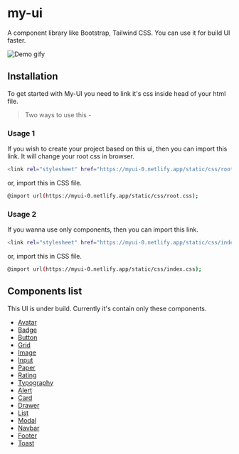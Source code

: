 # my-ui

A component library like Bootstrap, Tailwind CSS. You can use it for build UI faster.

![Demo gify](./static/images/gif/gify.gif)

## Installation

To get started with My-UI you need to link it's css inside head of your html file.

> Two ways to use this -

### Usage 1

If you wish to create your project based on this ui, then you can import this link. It will change your root css in browser.

```sh
<link rel="stylesheet" href="https://myui-0.netlify.app/static/css/root.css">
```

or, import this in CSS file.

```sh
@import url(https://myui-0.netlify.app/static/css/root.css);
```

### Usage 2

If you wanna use only components, then you can import this link.

```sh
<link rel="stylesheet" href="https://myui-0.netlify.app/static/css/index.css">
```

or, import this in CSS file.

```sh
@import url(https://myui-0.netlify.app/static/css/index.css);
```

## Components list

This UI is under build. Currently it's contain only these components.

- [Avatar](https://myui-0.netlify.app/docs/avatar/)
- [Badge](https://myui-0.netlify.app/docs/badge/)
- [Button](https://myui-0.netlify.app/docs/button/)
- [Grid](https://myui-0.netlify.app/docs/grid/)
- [Image](https://myui-0.netlify.app/docs/image/)
- [Input](https://myui-0.netlify.app/docs/input/)
- [Paper](https://myui-0.netlify.app/docs/paper/)
- [Rating](https://myui-0.netlify.app/docs/rating/)
- [Typography](https://myui-0.netlify.app/docs/typography/)
- [Alert](https://myui-0.netlify.app/docs/alert/)
- [Card](https://myui-0.netlify.app/docs/card/)
- [Drawer](https://myui-0.netlify.app/docs/drawer/)
- [List](https://myui-0.netlify.app/docs/list/)
- [Modal](https://myui-0.netlify.app/docs/modal/)
- [Navbar](https://myui-0.netlify.app/docs/navbar/)
- [Footer](https://myui-0.netlify.app/docs/footer/)
- [Toast](https://myui-0.netlify.app/docs/toast/)

